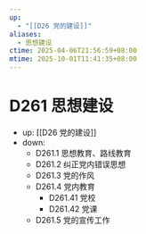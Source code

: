 ```yaml
---
up:
  - "[[D26 党的建设]]"
aliases:
  - 思想建设
ctime: 2025-04-06T21:56:59+08:00
mtime: 2025-10-01T11:41:35+08:00
---
```


# D261 思想建设

- up: [[D26 党的建设]]
- down:	
	- D261.1 思想教育、路线教育
	- D261.2 纠正党内错误思想
	- D261.3 党的作风
	- D261.4 党内教育
		- D261.41 党校
		- D261.42 党课
	- D261.5 党的宣传工作
	
